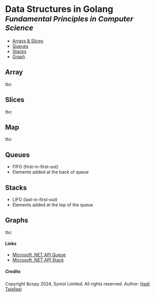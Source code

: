 # Data Structures in Golang <sup><i>Fundamental Principles in Computer Science</i></sup>

 * [Arrays & Slices](https://github.com/syniol/golang-data-structures/blob/main/example_arrays_slices_test.go)
 * [Queues](https://github.com/syniol/golang-data-structures/blob/main/queue.go)
 * [Stacks](https://github.com/syniol/golang-data-structures/blob/main/stack.go)
 * [Graph](https://github.com/syniol/golang-data-structures/blob/main/graph.go)

## Array
tbc


## Slices
tbc


## Map
tbc


## Queues
 * FIFO (first-in-first-out)
 * Elements added at the back of queue

## Stacks
 * LIFO (last-in-first-out)
 * Elements added at the top of the queue

## Graphs
tbc


#### Links
 * [Microsoft .NET API Queue](https://learn.microsoft.com/en-us/dotnet/api/system.collections.generic.queue-1.dequeue?view=net-8.0#system-collections-generic-queue-1-dequeue)
 * [Microsoft .NET API Stack](https://learn.microsoft.com/en-us/dotnet/api/system.collections.stack?view=net-8.0)


##### Credits
Copyright &copy 2024, Syniol Limited. All rights reserved.
Author: [Hadi Tajallaei](mailto:hadi@syniol.com)
